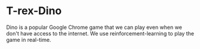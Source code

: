 # T-rex-Dino
Dino is a popular Google Chrome game that we can play even when we don't have access to the internet. We use reinforcement-learning to play the game in real-time.

